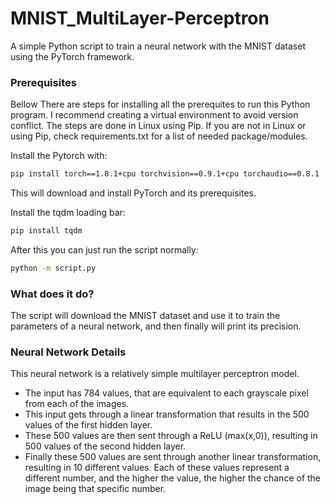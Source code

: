 # MNIST_MultiLayer-Perceptron
A simple Python script to train a neural network with the MNIST dataset using the PyTorch framework.

### Prerequisites
Bellow There are steps for installing all the prerequites to run this Python program. I recommend creating a virtual environment to avoid version conflict. The steps are done in Linux using Pip. If you are not in Linux or using Pip, check requirements.txt for a list of needed package/modules.

Install the Pytorch with:

  ```sh
  pip install torch==1.8.1+cpu torchvision==0.9.1+cpu torchaudio==0.8.1 -f https://download.pytorch.org/whl/torch_stable.html
  ```
  
This will download and install PyTorch and its prerequisites.
  
Install the tqdm loading bar:
  
  ```sh
  pip install tqdm
  ```
  
After this you can just run the script normally:
  
  ```sh
  python -m script.py
  ```
 
### What does it do?
The script will download the MNIST dataset and use it to train the parameters of a neural network, and then finally will print its precision.


### Neural Network Details
  This neural network is a relatively simple multilayer perceptron model.
  
*  The input has 784 values, that are equivalent to each grayscale pixel from each of the images.
*  This input gets through a linear transformation that results in the 500 values of the first hidden layer.
*  These 500 values are then sent through a ReLU (max(x,0)), resulting in 500 values of the second hidden layer.
*  Finally these 500 values are sent through another linear transformation, resulting in 10 different values. Each of these values represent a different number, and the higher the value, the higher the chance of the image being that specific number.

